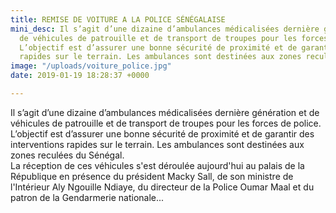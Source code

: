 ```yaml
---
title: REMISE DE VOITURE A LA POLICE SÉNÉGALAISE
mini_desc: Il s’agit d’une dizaine d’ambulances médicalisées dernière génération et
  de véhicules de patrouille et de transport de troupes pour les forces de police.
  L’objectif est d’assurer une bonne sécurité de proximité et de garantir des interventions
  rapides sur le terrain. Les ambulances sont destinées aux zones reculées du Sénégal. L
image: "/uploads/voiture_police.jpg"
date: 2019-01-19 18:28:37 +0000

---
```

Il s’agit d’une dizaine d’ambulances médicalisées dernière génération et de véhicules de patrouille et de transport de troupes pour les forces de police. L’objectif est d’assurer une bonne sécurité de proximité et de garantir des interventions rapides sur le terrain. Les ambulances sont destinées aux zones reculées du Sénégal.   
La réception de ces véhicules s'est déroulée aujourd'hui au palais de la République en présence du président Macky Sall, de son ministre de l'Intérieur Aly Ngouille Ndiaye, du directeur de la Police Oumar Maal et du patron de la Gendarmerie nationale...